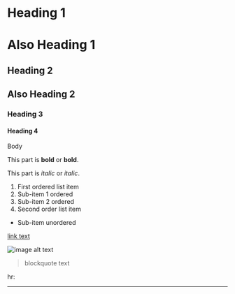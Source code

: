 Heading 1
=========

# Also Heading 1

Heading 2
---------

## Also Heading 2

### Heading 3

#### Heading 4

Body

This part is **bold** or __bold__.

This part is _italic_ or *italic*.

1. First ordered list item
  1. Sub-item 1 ordered
  1. Sub-item 2 ordered
1. Second order list item
  * Sub-item unordered

[link text](https://chrisgurney.ca/ "Chris Gurney's Portfolio")

![image alt text](images/about/about-vic20.jpg)

> blockquote text

hr:

---

